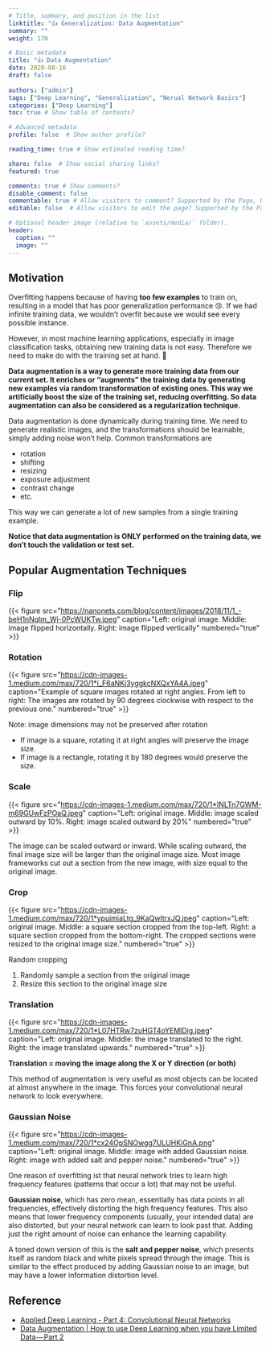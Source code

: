 ```yaml
---
# Title, summary, and position in the list
linktitle: "👍 Generalization: Data Augmentation"
summary: ""
weight: 170

# Basic metadata
title: "👍 Data Augmentation"
date: 2020-08-16
draft: false
 
authors: ["admin"]
tags: ["Deep Learning", "Generalization", "Nerual Network Basics"]
categories: ["Deep Learning"]
toc: true # Show table of contents?

# Advanced metadata
profile: false  # Show author profile?

reading_time: true # Show estimated reading time?

share: false  # Show social sharing links?
featured: true

comments: true # Show comments?
disable_comment: false
commentable: true # Allow visitors to comment? Supported by the Page, Post, and Docs content types.
editable: false  # Allow visitors to edit the page? Supported by the Page, Post, and Docs content types.

# Optional header image (relative to `assets/media/` folder).
header:
  caption: ""
  image: ""
---
```


## Motivation

Overfitting happens because of having **too few examples** to train on, resulting in a model that has poor generalization performance :cry:. If we had infinite training data, we wouldn’t overfit because we would see every possible instance.

However, in most machine learning applications, especially in image classification tasks,  obtaining new training data is not easy. Therefore we need to make do with the training set at hand. :muscle:

**Data augmentation is a way to generate more training data from our current set. It enriches or “augments” the training data by generating new examples via random transformation of existing ones. This way we artificially boost the size of the training set, reducing overfitting. So data augmentation can also be considered as a regularization technique.**

Data augmentation is done dynamically during training time. We need to generate realistic images, and the transformations should be learnable, simply adding noise won’t help. Common transformations are

- rotation
- shifting
- resizing
- exposure adjustment
- contrast change 
- etc.

This way we can generate a lot of new samples from a single training example. 

**Notice that data augmentation is ONLY performed on the training data, we don’t touch the validation or test set.**

## Popular Augmentation Techniques

### Flip

{{< figure src="https://nanonets.com/blog/content/images/2018/11/1_-beH1nNqlm_Wj-0PcWUKTw.jpeg" caption="Left: original image. Middle: image flipped horizontally. Right: image flipped vertically" numbered="true" >}}

### Rotation

{{< figure src="https://cdn-images-1.medium.com/max/720/1*i_F6aNKj3yggkcNXQxYA4A.jpeg" caption="Example of square images rotated at right angles. From left to right: The images are rotated by 90 degrees clockwise with respect to the previous one." numbered="true" >}}

Note: image dimensions may not be preserved after rotation

- If image is a square, rotating it at right angles will preserve the image size. 
- If image is a rectangle, rotating it by 180 degrees would preserve the size.

### Scale

{{< figure src="https://cdn-images-1.medium.com/max/720/1*INLTn7GWM-m69GUwFzPOaQ.jpeg" caption="Left: original image. Middle: image scaled outward by 10%. Right: image scaled outward by 20%" numbered="true" >}}

The image can be scaled outward or inward. While scaling outward, the final image size will be larger than the original image size. Most image frameworks cut out a section from the new image, with size equal to the original image. 

### Crop

{{< figure src="https://cdn-images-1.medium.com/max/720/1*ypuimiaLtg_9KaQwltrxJQ.jpeg" caption="Left: original image. Middle: a square section cropped from the top-left. Right: a square section cropped from the bottom-right. The cropped sections were resized to the original image size." numbered="true" >}}

Random cropping

1. Randomly sample a section from the original image
2. Resize this section to the original image size

### Translation

{{< figure src="https://cdn-images-1.medium.com/max/720/1*L07HTRw7zuHGT4oYEMlDig.jpeg" caption="Left: original image. Middle: the image translated to the right. Right: the image translated upwards." numbered="true" >}}

**Translation = moving the image along the X or Y direction (or both)**

This method of augmentation is very useful as most objects can be located at almost anywhere in the image. This forces your convolutional neural network to look everywhere.

### Gaussian Noise

{{< figure src="https://cdn-images-1.medium.com/max/720/1*cx24OpSNOwgg7ULUHKiGnA.png" caption="Left: original image. Middle: image with added Gaussian noise. Right: image with added salt and pepper noise." numbered="true" >}}

One reason of overfitting ist that neural network tries to learn high frequency features (patterns that occur a lot) that may not be useful.

**Gaussian noise**, which has zero mean, essentially has data points in all frequencies, effectively distorting the high frequency features. This also means that lower frequency components (usually, your intended data) are also distorted, but your neural network can learn to look past that. Adding just the right amount of noise can enhance the learning capability.

A toned down version of this is the **salt and pepper noise**, which presents itself as random black and white pixels spread through the image. This is similar to the effect produced by adding Gaussian noise to an image, but may have a lower information distortion level.

## Reference

- [Applied Deep Learning - Part 4: Convolutional Neural Networks](https://towardsdatascience.com/applied-deep-learning-part-4-convolutional-neural-networks-584bc134c1e2#9722)
- [Data Augmentation | How to use Deep Learning when you have Limited Data — Part 2](https://nanonets.com/blog/data-augmentation-how-to-use-deep-learning-when-you-have-limited-data-part-2/)